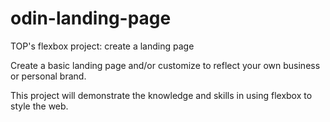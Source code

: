 # odin-landing-page
TOP's flexbox project: create a landing page

Create a basic landing page and/or customize to reflect your own business 
or personal brand.

This project will demonstrate the knowledge and skills in using flexbox to 
style the web.
